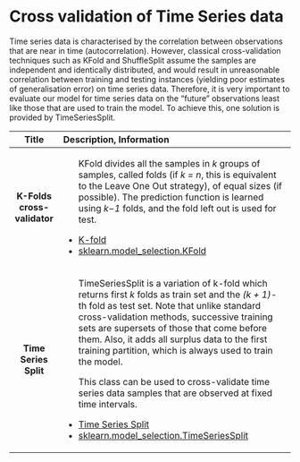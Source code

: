 # Cross validation of Time Series data

Time series data is characterised by the correlation between observations that are near in time (autocorrelation). However, classical cross-validation techniques such as KFold and ShuffleSplit assume the samples are independent and identically distributed, and would result in unreasonable correlation between training and testing instances (yielding poor estimates of generalisation error) on time series data. Therefore, it is very important to evaluate our model for time series data on the “future” observations least like those that are used to train the model. To achieve this, one solution is provided by TimeSeriesSplit.

| Title | Description, Information |
| :---:         |          :--- |
|**K-Folds cross-validator**|<ul><p>KFold divides all the samples in _k_ groups of samples, called folds (if _k = n_, this is equivalent to the Leave One Out strategy), of equal sizes (if possible). The prediction function is learned using _k−1_ folds, and the fold left out is used for test.</p><li>[K-fold](https://scikit-learn.org/stable/modules/cross_validation.html#k-fold)</li><li>[sklearn.model_selection.KFold](https://scikit-learn.org/stable/modules/generated/sklearn.model_selection.KFold.html#sklearn.model_selection.KFold)</li></ul>|
|**Time Series Split**|<ul><p>TimeSeriesSplit is a variation of k-fold which returns first _k_ folds as train set and the _(k + 1)_- th fold as test set. Note that unlike standard cross-validation methods, successive training sets are supersets of those that come before them. Also, it adds all surplus data to the first training partition, which is always used to train the model.</p><p>This class can be used to cross-validate time series data samples that are observed at fixed time intervals.</p><li>[Time Series Split](https://scikit-learn.org/stable/modules/cross_validation.html#time-series-split)</li><li>[sklearn.model_selection.TimeSeriesSplit](https://scikit-learn.org/stable/modules/generated/sklearn.model_selection.TimeSeriesSplit.html)</li></ul>|
